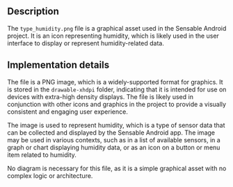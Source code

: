 ## Description

The `type_humidity.png` file is a graphical asset used in the Sensable Android project. It is an icon representing humidity, which is likely used in the user interface to display or represent humidity-related data.


## Implementation details

The file is a PNG image, which is a widely-supported format for graphics. It is stored in the `drawable-xhdpi` folder, indicating that it is intended for use on devices with extra-high density displays. The file is likely used in conjunction with other icons and graphics in the project to provide a visually consistent and engaging user experience.

The image is used to represent humidity, which is a type of sensor data that can be collected and displayed by the Sensable Android app. The image may be used in various contexts, such as in a list of available sensors, in a graph or chart displaying humidity data, or as an icon on a button or menu item related to humidity.

No diagram is necessary for this file, as it is a simple graphical asset with no complex logic or architecture.



